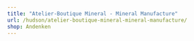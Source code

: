 ```yaml
---
title: "Atelier-Boutique Mineral - Mineral Manufacture"
url: /hudson/atelier-boutique-mineral-mineral-manufacture/
shop: Andenken
---
```

